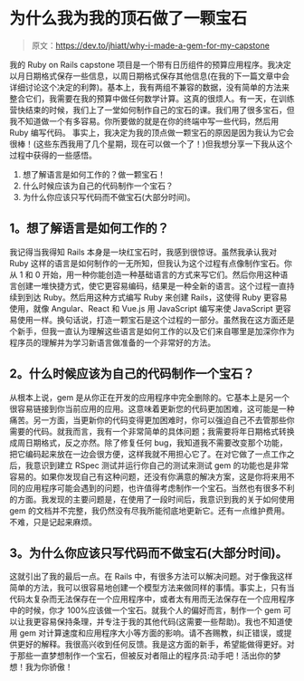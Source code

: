 # 为什么我为我的顶石做了一颗宝石

> 原文：<https://dev.to/jhiatt/why-i-made-a-gem-for-my-capstone>

我的 Ruby on Rails capstone 项目是一个带有日历组件的预算应用程序。我决定以月日期格式保存一些信息，以周日期格式保存其他信息(在我的下一篇文章中会详细讨论这个决定的利弊)。基本上，我有两组不兼容的数据，没有简单的方法来整合它们，我需要在我的预算中做任何数学计算。这真的很烦人。有一天，在训练营快结束的时候，我们上了一堂如何制作自己的宝石的课。我们用了很多宝石，但我不知道做一个有多容易。你所要做的就是在你的终端中写一些代码，然后用 Ruby 编写代码。
事实上，我决定为我的顶点做一颗宝石的原因是因为我认为它会很棒！(这些东西我用了几个星期，现在可以做一个了！)但我想分享一下我从这个过程中获得的一些感悟。

1.  想了解语言是如何工作的？做一颗宝石！
2.  什么时候应该为自己的代码制作一个宝石？
3.  为什么你应该只写代码而不做宝石(大部分时间)。

## 1。想了解语言是如何工作的？

我记得当我得知 Rails 本身是一块红宝石时，我感到很惊讶。虽然我承认我对 Ruby 这样的语言是如何制作的一无所知，但我认为这个过程有点像制作宝石。你从 1 和 0 开始，用一种你能创造一种基础语言的方式来写它们。然后你用这种语言创建一堆快捷方式，使它更容易编码，结果是一种全新的语言。这个过程一直持续到到达 Ruby。然后用这种方式编写 Ruby 来创建 Rails，这使得 Ruby 更容易使用，就像 Angular、React 和 Vue.js 用 JavaScript 编写来使 JavaScript 更容易使用一样。换句话说，打造一颗宝石是这个过程的一部分。虽然我在这方面还是个新手，但我一直认为理解这些语言是如何工作的以及它们来自哪里是加深你作为程序员的理解并为学习新语言做准备的一个非常好的方法。

## 2。什么时候应该为自己的代码制作一个宝石？

从根本上说，gem 是从你正在开发的应用程序中完全删除的。它基本上是另一个很容易链接到你当前应用的应用。这意味着更新您的代码更加困难，这可能是一种痛苦。另一方面，当更新你的代码变得更加困难时，你可以强迫自己不去管那些你需要的代码。就我而言，我有一个非常简单的具体问题；我需要将年日期格式转换成周日期格式，反之亦然。除了修复任何 bug，我知道我不需要改变那个功能，把它编码起来放在一边会很方便，这样我就不用担心它了。在对它做了一点工作之后，我意识到建立 RSpec 测试并运行你自己的测试来测试 gem 的功能也是非常容易的。如果你发现自己有这种问题，还没有你满意的解决方案，这是你将来用不同的应用程序可能会遇到的问题，也许值得考虑制作一个宝石。当然也有很多不利的方面。我发现的主要问题是，在使用了一段时间后，我意识到我的关于如何使用 gem 的文档并不完整，我仍然没有尽我所能彻底地更新它。还有一点维护费用。不难，只是记起来麻烦。

## 3。为什么你应该只写代码而不做宝石(大部分时间)。

这就引出了我的最后一点。在 Rails 中，有很多方法可以解决问题。对于像我这样简单的方法，我可以很容易地创建一个模型方法来做同样的事情。事实上，只有当代码太复杂而无法保存在一个应用程序中，或者太有用而无法保存在一个应用程序中的时候，你才 100%应该做一个宝石。就我个人的偏好而言，制作一个 gem 可以让我更容易保持条理，并专注于我的其他代码(这需要一些帮助)。我也不知道使用 gem 对计算速度和应用程序大小等方面的影响。请不吝赐教，纠正错误，或提供更好的解释。我很高兴收到任何反馈。我是这方面的新手，希望能做得更好。对于那些一直梦想制作一个宝石，但被反对者阻止的程序员:动手吧！活出你的梦想！我为你骄傲！
